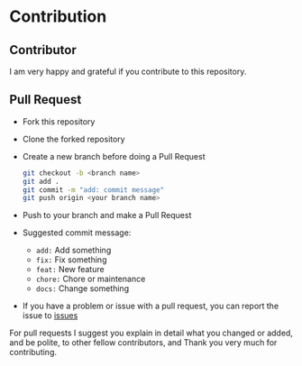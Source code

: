 # Contribution

## Contributor

I am very happy and grateful if you contribute to this repository.

## Pull Request
- Fork this repository
- Clone the forked repository
- Create a new branch before doing a Pull Request

    ```sh
    git checkout -b <branch name>
    git add .
    git commit -m "add: commit message"
    git push origin <your branch name>
    ```
- Push to your branch and make a Pull Request
- Suggested commit message:
    - `add:` Add something
    - `fix:` Fix something
    - `feat:` New feature
    - `chore:` Chore or maintenance
    - `docs:` Change something
- If you have a problem or issue with a pull request, you can report the issue to [issues](https://github.com/prayogaekaardiansyah/installation/issues)

For pull requests I suggest you explain in detail what you changed or added, and be polite, to other fellow contributors, and Thank you very much for contributing.